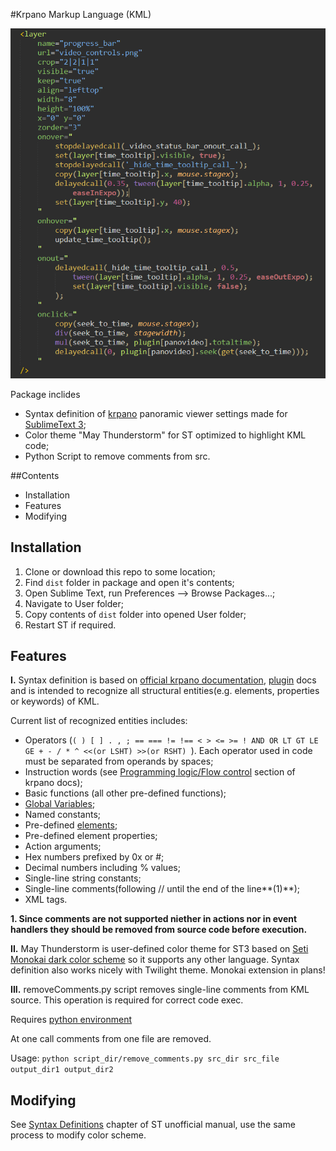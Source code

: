 #Krpano Markup Language (KML)

![Sample Screenshot](/res/syntaxkrpano.png)

Package inclides 
* Syntax definition of [krpano](http://krpano.com) panoramic viewer settings made for [SublimeText 3](http://www.sublimetext.com/3);
* Color theme "May Thunderstorm" for ST optimized to highlight KML code;
* Python Script to remove comments from src.

##Contents

* Installation
* Features
* Modifying

## Installation ##

1. Clone or download this repo to some location;
2. Find `dist` folder in package and open it's contents;
3. Open Sublime Text, run Preferences –> Browse Packages...;
4. Navigate to User folder;
5. Copy contents of `dist` folder into opened User folder;
6. Restart ST if required.

## Features ##

**I.**	Syntax definition is based on [official krpano documentation](http://krpano.com/docu), [plugin](http://krpano.com/plugins/) docs and is intended to recognize all structural entities(e.g. elements, properties or keywords) of KML.

Current list of recognized entities includes:
* Operators (`( ) [ ] . , ; == === != !== < > <= >= ! AND OR LT GT LE GE + - / * ^ <<(or LSHT) >>(or RSHT) `). Each operator used in code must be separated from operands by spaces;
* Instruction words (see [Programming logic/Flow control](http://krpano.com/docu/actions/#actionsreference) section of krpano docs);
* Basic functions (all other pre-defined functions);
* [Global Variables](http://krpano.com/docu/actions/#globalvarsreference);
* Named constants;
* Pre-defined [elements](http://krpano.com/docu/xml);
* Pre-defined element properties;
* Action arguments;
* Hex numbers prefixed by 0x or #;
* Decimal numbers including % values;
* Single-line string constants;
* Single-line comments(following // until the end of the line**(1)**);
* XML tags.

**1. Since comments are not supported niether in actions nor in event handlers they should be removed from source code before execution.**

**II.**	May Thunderstorm is user-defined color theme for ST3 based on [Seti Monokai dark color scheme](https://github.com/jesseweed/seti-ui) so it supports any other language. Syntax definition also works nicely with Twilight theme. Monokai extension in plans!

**III.**	removeComments.py script removes single-line comments from KML source. This operation is required for correct code exec.

Requires [python environment](https://www.python.org/downloads/windows/)

At one call comments from one file are removed.

Usage:
	`python script_dir/remove_comments.py src_dir src_file output_dir1 output_dir2`

## Modifying ##
 
See [Syntax Definitions](http://docs.sublimetext.info/en/latest/extensibility/syntaxdefs.html) chapter of ST unofficial manual,
use the same process to modify color scheme.